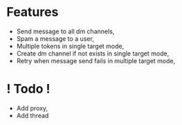 # Features
- Send message to all dm channels,
- Spam a message to a user,
- Multiple tokens in single target mode,
- Create dm channel if not exists in single target mode,
- Retry when message send fails in multiple target mode,

# ! Todo !
- Add proxy,
- Add thread
